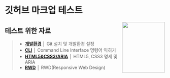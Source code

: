 # 깃허브 마크업 테스트
<img src="ASSETS/table-of-contents.png" alt="" align="right" width="134" height="160">

## 테스트 위한 자료

> - __[개발환경](README/preferences.md)__ │ Git 설치 및 개발환경 설정
> - __[CLI](README/cli.md)__ │ Command Line Interface 명령어 익히기
> - __[HTML5&CSS3/ARIA](README/html.md)__ │ HTML5, CSS3 명세 및 ARIA
> - __[RWD](README/rwd.md)__ │ RWD(Responsive Web Design)


